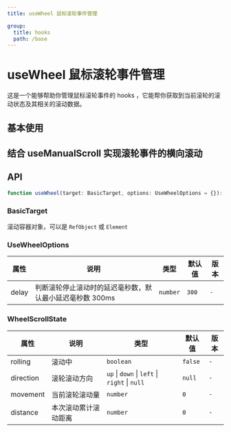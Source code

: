 ```yaml
---
title: useWheel 鼠标滚轮事件管理

group:
  title: hooks
  path: /base
---
```


# useWheel 鼠标滚轮事件管理

这是一个能够帮助你管理鼠标滚轮事件的 hooks ，它能帮你获取到当前滚轮的滚动状态及其相关的滚动数据。

## 基本使用

<code title="基本使用" src="../demo/useWheel/basic.tsx"></code>

## 结合 useManualScroll 实现滚轮事件的横向滚动

<code title="上下滚轮实现横向滚动" src="../demo/useWheel/horizScroll.tsx"></code>

## API

```ts | pure
function useWheel(target: BasicTarget, options: UseWheelOptions = {}): WheelScrollState;
```

### BasicTarget

滚动容器对象，可以是 `RefObject` 或 `Element`

### UseWheelOptions

| 属性  | 说明                                                     | 类型     | 默认值 | 版本 |
| ----- | -------------------------------------------------------- | -------- | ------ | ---- |
| delay | 判断滚轮停止滚动时的延迟毫秒数，默认最小延迟毫秒数 300ms | `number` | `300`  | `-`  |

### WheelScrollState

| 属性      | 说明                 | 类型                                          | 默认值  | 版本 |
| --------- | -------------------- | --------------------------------------------- | ------- | ---- |
| rolling   | 滚动中               | `boolean`                                     | `false` | `-`  |
| direction | 滚轮滚动方向         | `up` \| `down` \| `left` \| `right` \| `null` | `null`  | `-`  |
| movement  | 当前滚轮滚动量       | `number`                                      | `0`     | `-`  |
| distance  | 本次滚动累计滚动距离 | `number`                                      | `0`     | `-`  |

